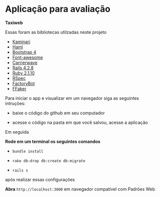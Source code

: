 # Aplicação para avaliação

**Taxiweb**

Essas foram as bibliotecas utilzadas neste projeto

* [Kaminari](https://github.com/kaminari/kaminari)
* [Haml](https://github.com/indirect/haml-rails)
* [Bootstrap 4](https://github.com/twbs/bootstrap-rubygem)
* [Font-awesome](https://github.com/bokmann/font-awesome-rails)
* [Carrierwave](https://github.com/carrierwaveuploader/carrierwave)
* [Rails 4.2.8](https://rubygems.org/gems/rails/versions/4.2.8)
* [Ruby 2.1.10](https://www.ruby-lang.org/en/news/2016/04/01/ruby-2-1-10-released/)
* [RSpec](https://github.com/rspec/rspec-rails)
* [FactoryBot](https://github.com/thoughtbot/factory_bot_rails)
* [FFaker](https://github.com/ffaker/ffaker)

Para iniciar o app e visualizar em um navegador siga as seguintes intruções:

* baixe o código do github em seu computador


* acesse o código na pasta em que você salvou, acesse a aplicação

Em seguida

**Rode em um terminal os seguintes comandos**

* `bundle install`

* `rake db:drop db:create db:migrate`

* `rails s`

após realizar essas configurações

**Abra** `http://localhost:3000` em navegador compatível com Padrões Web

